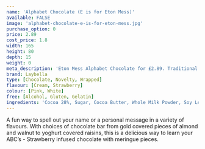 ```yaml
---
name: 'Alphabet Chocolate (E is for Eton Mess)'
available: FALSE
image: 'alphabet-chocolate-e-is-for-eton-mess.jpg'
purchase_option: 0
price: 2.89
cost_price: 1.8
width: 165
height: 80
depth: 15
weight: 0
meta_description: 'Eton Mess Alphabet Chocolate for £2.89. Traditional sweet treats and more at Humbugs Confectionery Store. Specialists in satisfying your sweet tooth!'
brand: Laybella
type: [Chocolate, Novelty, Wrapped]
flavour: [Cream, Strawberry]
colour: [Pink, White]
free: [Alcohol, Gluten, Gelatin]
ingredients: 'Cocoa 28%, Sugar, Cocoa Butter, Whole Milk Powder, Soy Lecithin. Flavouring: Natural Vanilla, Emulsifier, Strawberry, Sugar, Egg White (Thickeners: Guar Gum and Xanthan Gum)'
---
```

A fun way to spell out your name or a personal message in a variety of flavours. With choices of chocolate bar from gold covered pieces of almond and walnut to yoghurt covered raisins, this is a delicious way to learn your ABC’s - Strawberry infused chocolate with meringue pieces.